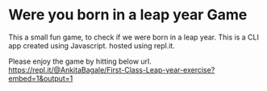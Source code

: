 # Were you born in a leap year Game

This a small fun game, to check if we were born in a leap year.
This is a CLI app created using Javascript. hosted using repl.it.

Please enjoy the game by hitting below url.
https://repl.it/@AnkitaBagale/First-Class-Leap-year-exercise?embed=1&output=1
